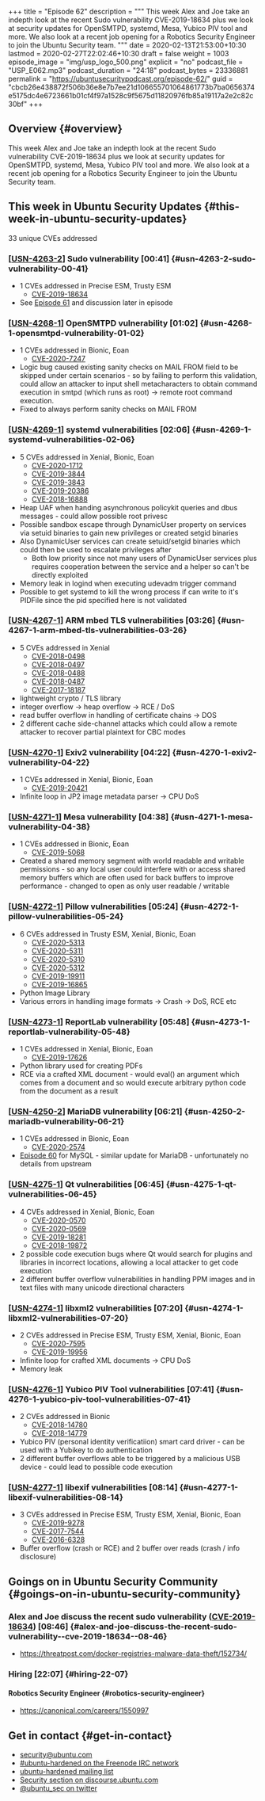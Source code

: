 +++
title = "Episode 62"
description = """
  This week Alex and Joe take an indepth look at the recent Sudo
  vulnerability CVE-2019-18634 plus we look at security updates for
  OpenSMTPD, systemd, Mesa, Yubico PIV tool and more. We also look at a
  recent job opening for a Robotics Security Engineer to join the Ubuntu
  Security team.
  """
date = 2020-02-13T21:53:00+10:30
lastmod = 2020-02-27T22:02:46+10:30
draft = false
weight = 1003
episode_image = "img/usp_logo_500.png"
explicit = "no"
podcast_file = "USP_E062.mp3"
podcast_duration = "24:18"
podcast_bytes = 23336881
permalink = "https://ubuntusecuritypodcast.org/episode-62/"
guid = "cbcb26e438872f506b36e8e7b7ee21d106655701064861773b7ba0656374e5175dc4e6723661b01cf4f97a1528c9f5675d11820976fb85a19117a2e2c82c30bf"
+++

## Overview {#overview}

This week Alex and Joe take an indepth look at the recent Sudo
vulnerability CVE-2019-18634 plus we look at security updates for
OpenSMTPD, systemd, Mesa, Yubico PIV tool and more. We also look at a
recent job opening for a Robotics Security Engineer to join the Ubuntu
Security team.


## This week in Ubuntu Security Updates {#this-week-in-ubuntu-security-updates}

33 unique CVEs addressed


### [[USN-4263-2](https://usn.ubuntu.com/4263-2/)] Sudo vulnerability [00:41] {#usn-4263-2-sudo-vulnerability-00-41}

-   1 CVEs addressed in Precise ESM, Trusty ESM
    -   [CVE-2019-18634](https://people.canonical.com/~ubuntu-security/cve/CVE-2019-18634) <!-- low -->
-   See [Episode 61](https://ubuntusecuritypodcast.org/episode-61/) and discussion later in episode


### [[USN-4268-1](https://usn.ubuntu.com/4268-1/)] OpenSMTPD vulnerability [01:02] {#usn-4268-1-opensmtpd-vulnerability-01-02}

-   1 CVEs addressed in Bionic, Eoan
    -   [CVE-2020-7247](https://people.canonical.com/~ubuntu-security/cve/CVE-2020-7247) <!-- high -->
-   Logic bug caused existing sanity checks on MAIL FROM field to be skipped
    under certain scenarios - so by failing to perform this validation, could
    allow an attacker to input shell metacharacters to obtain command
    execution in smtpd (which runs as root) -> remote root command execution.
-   Fixed to always perform sanity checks on MAIL FROM


### [[USN-4269-1](https://usn.ubuntu.com/4269-1/)] systemd vulnerabilities [02:06] {#usn-4269-1-systemd-vulnerabilities-02-06}

-   5 CVEs addressed in Xenial, Bionic, Eoan
    -   [CVE-2020-1712](https://people.canonical.com/~ubuntu-security/cve/CVE-2020-1712) <!-- medium -->
    -   [CVE-2019-3844](https://people.canonical.com/~ubuntu-security/cve/CVE-2019-3844) <!-- low -->
    -   [CVE-2019-3843](https://people.canonical.com/~ubuntu-security/cve/CVE-2019-3843) <!-- low -->
    -   [CVE-2019-20386](https://people.canonical.com/~ubuntu-security/cve/CVE-2019-20386) <!-- low -->
    -   [CVE-2018-16888](https://people.canonical.com/~ubuntu-security/cve/CVE-2018-16888) <!-- low -->
-   Heap UAF when handing asynchronous policykit queries and dbus messages -
    could allow possible root privesc
-   Possible sandbox escape through DynamicUser property on services via
    setuid binaries to gain new privileges or created setgid binaries
-   Also DynamicUser services can create setuid/setgid binaries which could
    then be used to escalate privileges after
    -   Both low priority since not many users of DynamicUser services plus
        requires cooperation between the service and a helper so can't be
        directly exploited
-   Memory leak in logind when executing udevadm trigger command
-   Possible to get systemd to kill the wrong process if can write to it's
    PIDFile since the pid specified here is not validated


### [[USN-4267-1](https://usn.ubuntu.com/4267-1/)] ARM mbed TLS vulnerabilities [03:26] {#usn-4267-1-arm-mbed-tls-vulnerabilities-03-26}

-   5 CVEs addressed in Xenial
    -   [CVE-2018-0498](https://people.canonical.com/~ubuntu-security/cve/CVE-2018-0498) <!-- medium -->
    -   [CVE-2018-0497](https://people.canonical.com/~ubuntu-security/cve/CVE-2018-0497) <!-- medium -->
    -   [CVE-2018-0488](https://people.canonical.com/~ubuntu-security/cve/CVE-2018-0488) <!-- high -->
    -   [CVE-2018-0487](https://people.canonical.com/~ubuntu-security/cve/CVE-2018-0487) <!-- high -->
    -   [CVE-2017-18187](https://people.canonical.com/~ubuntu-security/cve/CVE-2017-18187) <!-- medium -->
-   lightweight crypto / TLS library
-   integer overflow -> heap overflow -> RCE / DoS
-   read buffer overflow in handling of certificate chains -> DOS
-   2 different cache side-channel attacks which could allow a remote
    attacker to recover partial plaintext for CBC modes


### [[USN-4270-1](https://usn.ubuntu.com/4270-1/)] Exiv2 vulnerability [04:22] {#usn-4270-1-exiv2-vulnerability-04-22}

-   1 CVEs addressed in Xenial, Bionic, Eoan
    -   [CVE-2019-20421](https://people.canonical.com/~ubuntu-security/cve/CVE-2019-20421) <!-- medium -->
-   Infinite loop in JP2 image metadata parser -> CPU DoS


### [[USN-4271-1](https://usn.ubuntu.com/4271-1/)] Mesa vulnerability [04:38] {#usn-4271-1-mesa-vulnerability-04-38}

-   1 CVEs addressed in Bionic, Eoan
    -   [CVE-2019-5068](https://people.canonical.com/~ubuntu-security/cve/CVE-2019-5068) <!-- medium -->
-   Created a shared memory segment with world readable and writable
    permissions - so any local user could interfere with or access shared
    memory buffers which are often used for back buffers to improve
    performance - changed to open as only user readable / writable


### [[USN-4272-1](https://usn.ubuntu.com/4272-1/)] Pillow vulnerabilities [05:24] {#usn-4272-1-pillow-vulnerabilities-05-24}

-   6 CVEs addressed in Trusty ESM, Xenial, Bionic, Eoan
    -   [CVE-2020-5313](https://people.canonical.com/~ubuntu-security/cve/CVE-2020-5313) <!-- medium -->
    -   [CVE-2020-5311](https://people.canonical.com/~ubuntu-security/cve/CVE-2020-5311) <!-- medium -->
    -   [CVE-2020-5310](https://people.canonical.com/~ubuntu-security/cve/CVE-2020-5310) <!-- medium -->
    -   [CVE-2020-5312](https://people.canonical.com/~ubuntu-security/cve/CVE-2020-5312) <!-- medium -->
    -   [CVE-2019-19911](https://people.canonical.com/~ubuntu-security/cve/CVE-2019-19911) <!-- low -->
    -   [CVE-2019-16865](https://people.canonical.com/~ubuntu-security/cve/CVE-2019-16865) <!-- low -->
-   Python Image Library
-   Various errors in handling image formats -> Crash -> DoS, RCE etc


### [[USN-4273-1](https://usn.ubuntu.com/4273-1/)] ReportLab vulnerability [05:48] {#usn-4273-1-reportlab-vulnerability-05-48}

-   1 CVEs addressed in Xenial, Bionic, Eoan
    -   [CVE-2019-17626](https://people.canonical.com/~ubuntu-security/cve/CVE-2019-17626) <!-- medium -->
-   Python library used for creating PDFs
-   RCE via a crafted XML document - would eval() an argument which comes
    from a document and so would execute arbitrary python code from the
    document as a result


### [[USN-4250-2](https://usn.ubuntu.com/4250-2/)] MariaDB vulnerability [06:21] {#usn-4250-2-mariadb-vulnerability-06-21}

-   1 CVEs addressed in Bionic, Eoan
    -   [CVE-2020-2574](https://people.canonical.com/~ubuntu-security/cve/CVE-2020-2574) <!-- medium -->
-   [Episode 60](https://ubuntusecuritypodcast.org/episode-60/) for MySQL - similar update for MariaDB - unfortunately no
    details from upstream


### [[USN-4275-1](https://usn.ubuntu.com/4275-1/)] Qt vulnerabilities [06:45] {#usn-4275-1-qt-vulnerabilities-06-45}

-   4 CVEs addressed in Xenial, Bionic, Eoan
    -   [CVE-2020-0570](https://people.canonical.com/~ubuntu-security/cve/CVE-2020-0570) <!-- medium -->
    -   [CVE-2020-0569](https://people.canonical.com/~ubuntu-security/cve/CVE-2020-0569) <!-- medium -->
    -   [CVE-2019-18281](https://people.canonical.com/~ubuntu-security/cve/CVE-2019-18281) <!-- medium -->
    -   [CVE-2018-19872](https://people.canonical.com/~ubuntu-security/cve/CVE-2018-19872) <!-- low -->
-   2 possible code execution bugs where Qt would search for plugins and
    libraries in incorrect locations, allowing a local attacker to get code
    execution
-   2 different buffer overflow vulnerabilities in handling PPM images and in
    text files with many unicode directional characters


### [[USN-4274-1](https://usn.ubuntu.com/4274-1/)] libxml2 vulnerabilities [07:20] {#usn-4274-1-libxml2-vulnerabilities-07-20}

-   2 CVEs addressed in Precise ESM, Trusty ESM, Xenial, Bionic, Eoan
    -   [CVE-2020-7595](https://people.canonical.com/~ubuntu-security/cve/CVE-2020-7595) <!-- medium -->
    -   [CVE-2019-19956](https://people.canonical.com/~ubuntu-security/cve/CVE-2019-19956) <!-- low -->
-   Infinite loop for crafted XML documents -> CPU DoS
-   Memory leak


### [[USN-4276-1](https://usn.ubuntu.com/4276-1/)] Yubico PIV Tool vulnerabilities [07:41] {#usn-4276-1-yubico-piv-tool-vulnerabilities-07-41}

-   2 CVEs addressed in Bionic
    -   [CVE-2018-14780](https://people.canonical.com/~ubuntu-security/cve/CVE-2018-14780) <!-- high -->
    -   [CVE-2018-14779](https://people.canonical.com/~ubuntu-security/cve/CVE-2018-14779) <!-- high -->
-   Yubico PIV (personal identity verificatiion) smart card driver - can be
    used with a Yubikey to do authentication
-   2 different buffer overflows able to be triggered by a malicious USB
    device - could lead to possible code execution


### [[USN-4277-1](https://usn.ubuntu.com/4277-1/)] libexif vulnerabilities [08:14] {#usn-4277-1-libexif-vulnerabilities-08-14}

-   3 CVEs addressed in Precise ESM, Trusty ESM, Xenial, Bionic, Eoan
    -   [CVE-2019-9278](https://people.canonical.com/~ubuntu-security/cve/CVE-2019-9278) <!-- medium -->
    -   [CVE-2017-7544](https://people.canonical.com/~ubuntu-security/cve/CVE-2017-7544) <!-- low -->
    -   [CVE-2016-6328](https://people.canonical.com/~ubuntu-security/cve/CVE-2016-6328) <!-- low -->
-   Buffer overflow (crash or RCE) and 2 buffer over reads (crash / info
    disclosure)


## Goings on in Ubuntu Security Community {#goings-on-in-ubuntu-security-community}


### Alex and Joe discuss the recent sudo vulnerability ([CVE-2019-18634](https://people.canonical.com/~ubuntu-security/cve/CVE-2019-18634)) [08:46] {#alex-and-joe-discuss-the-recent-sudo-vulnerability--cve-2019-18634--08-46}

-   <https://threatpost.com/docker-registries-malware-data-theft/152734/>


### Hiring [22:07] {#hiring-22-07}


#### Robotics Security Engineer {#robotics-security-engineer}

-   <https://canonical.com/careers/1550997>


## Get in contact {#get-in-contact}

-   [security@ubuntu.com](mailto:security@ubuntu.com)
-   [#ubuntu-hardened on the Freenode IRC network](http://webchat.freenode.net/#ubuntu-hardened)
-   [ubuntu-hardened mailing list](https://lists.ubuntu.com/mailman/listinfo/ubuntu-hardened)
-   [Security section on discourse.ubuntu.com](https://discourse.ubuntu.com/c/security)
-   [@ubuntu\_sec on twitter](https://twitter.com/ubuntu%5Fsec)